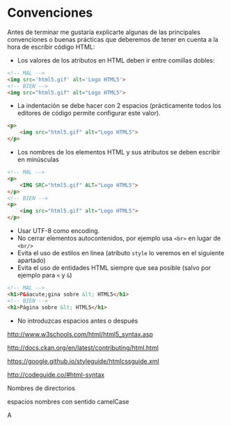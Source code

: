 # Convenciones

Antes de terminar me gustaría explicarte algunas de las principales convenciones o buenas prácticas que deberemos de tener en cuenta a la hora de escribir código HTML:
* Los valores de los atributos en HTML deben ir entre comillas dobles:
```html 
<!-- MAL -->
<img src='html5.gif' alt='Logo HTML5'>
<!-- BIEN -->
<img src="html5.gif" alt="Logo HTML5">
```
* La indentación se debe hacer con 2 espacios (prácticamente todos los editores de código permite configurar este valor).
```html
<p>
    <img src="html5.gif" alt="Logo HTML5">
</p>
```
* Los nombres de los elementos HTML y sus atributos se deben escribir en minúsculas
```html
<!-- MAL -->
<p>
    <IMG SRC="html5.gif" ALT="Logo HTML5">
</p>
<!-- BIEN -->
<p>
    <img src="html5.gif" alt="Logo HTML5">
</p>
```
* Usar UTF-8 como encoding.
* No cerrar elementos autocontenidos, por ejemplo usa ```<br>``` en lugar de ```<br/>```
* Evita el uso de estilos en línea (atributo ```style``` lo veremos en el siguiente apartado)
* Evita el uso de entidades HTML siempre que sea posible (salvo por ejemplo para ```<``` y ```&```)
```html
<!-- MAL -->
<h1>P&áacute;gina sobre &lt; HTML5</h1>
<!-- BIEN -->
<h1>Página sobre &lt; HTML5</h1>
```
* No introduzcas espacios antes o después 


http://www.w3schools.com/html/html5_syntax.asp

http://docs.ckan.org/en/latest/contributing/html.html

https://google.github.io/styleguide/htmlcssguide.xml

http://codeguide.co/#html-syntax

Nombres de directorios

espacios
nombres con sentido
camelCase

A